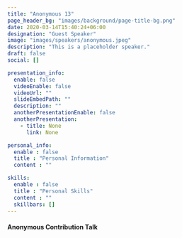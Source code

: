 ```yaml
---
title: "Anonymous 13"
page_header_bg: "images/background/page-title-bg.png"
date: 2020-03-14T15:40:24+06:00
designation: "Guest Speaker"
image: "images/speakers/anonymous.jpeg"
description: "This is a placeholder speaker."
draft: false
social: []

presentation_info:
  enable: false
  videoEnable: false
  videoUrl: ""
  slideEmbedPath: ""
  description: ""
  anotherPresentationEnable: false
  anotherPresentation:
    - title: None
      link: None

personal_info:
  enable : false
  title : "Personal Information"
  content : ""

skills:
  enable : false
  title : "Personal Skills"
  content : ""
  skillbars: []
---
```


#### Anonymous Contribution Talk
